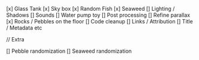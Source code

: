 [x] Glass Tank
[x] Sky box
[x] Random Fish
[x] Seaweed
[] Lighting / Shadows
[] Sounds
[] Water pump toy
[] Post processing
[] Refine parallax
[x] Rocks / Pebbles on the floor
[] Code cleanup
[] Links / Attribution
[] Title / Metadata etc

// Extra

[] Pebble randomization
[] Seaweed randomization
